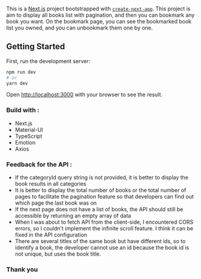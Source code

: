 This is a [Next.js](https://nextjs.org/) project bootstrapped with [`create-next-app`](https://github.com/vercel/next.js/tree/canary/packages/create-next-app). This project is aim to display all books list with pagination, and then you can bookmark any book you want. On the bookmark page, you can see the bookmarked book list you owned, and you can unbookmark them one by one.

## Getting Started

First, run the development server:

```bash
npm run dev
# or
yarn dev
```

Open [http://localhost:3000](http://localhost:3000) with your browser to see the result.

### Build with :
- Next.js
- Material-UI
- TypeScript
- Emotion
- Axios

### Feedback for the API :
- If the categoryId query string is not provided, it is better to display the book results in all categories
- It is better to display the total number of books or the total number of pages to facilitate the pagination feature so that developers can find out which page the last book was on
- If the next page does not have a list of books, the API should still be accessible by returning an empty array of data
- When I was about to fetch API from the client-side, I encountered CORS errors, so I couldn't implement the infinite scroll feature. I think it can be fixed in the API configuration
- There are several titles of the same book but have different ids, so to identify a book, the developer cannot use an id because the book id is not unique, but uses the book title.

### Thank you

